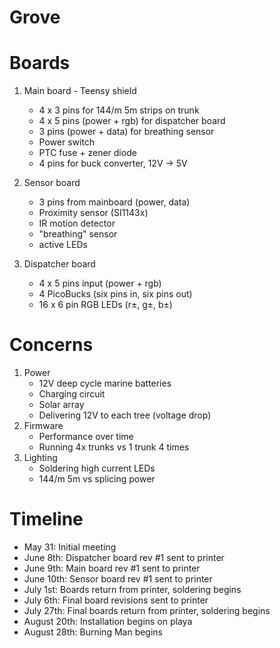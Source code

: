 Grove
=====

# Boards

1) Main board - Teensy shield
    - 4 x 3 pins for 144/m 5m strips on trunk
    - 4 x 5 pins (power + rgb) for dispatcher board
    - 3 pins (power + data) for breathing sensor
    - Power switch
    - PTC fuse + zener diode
    - 4 pins for buck converter, 12V -> 5V
    
2) Sensor board
    - 3 pins from mainboard (power, data)
    - Proximity sensor (SI1143x)
    - IR motion detector
    - "breathing" sensor
    - active LEDs

3) Dispatcher board
    - 4 x 5 pins input (power + rgb)
    - 4 PicoBucks (six pins in, six pins out)
    - 16 x 6 pin RGB LEDs (r±, g±, b±)

# Concerns

1) Power
    - 12V deep cycle marine batteries
    - Charging circuit
    - Solar array
    - Delivering 12V to each tree (voltage drop)
2) Firmware
    - Performance over time
    - Running 4x trunks vs 1 trunk 4 times
3) Lighting
    - Soldering high current LEDs
    - 144/m 5m vs splicing power

# Timeline

- May 31: Initial meeting
- June 8th: Dispatcher board rev #1 sent to printer
- June 9th: Main board rev #1 sent to printer
- June 10th: Sensor board rev #1 sent to printer
- July 1st: Boards return from printer, soldering begins
- July 6th: Final board revisions sent to printer
- July 27th: Final boards return from printer, soldering begins
- August 20th: Installation begins on playa
- August 28th: Burning Man begins
